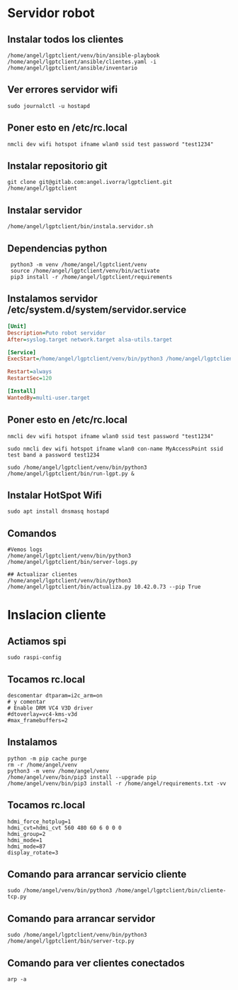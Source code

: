 # Servidor robot

## Instalar todos los clientes
```
/home/angel/lgptclient/venv/bin/ansible-playbook /home/angel/lgptclient/ansible/clientes.yaml -i /home/angel/lgptclient/ansible/inventario
```

## Ver errores servidor wifi
```
sudo journalctl -u hostapd
```

## Poner esto en /etc/rc.local
```
nmcli dev wifi hotspot ifname wlan0 ssid test password "test1234"
```

## Instalar repositorio git
```
git clone git@gitlab.com:angel.ivorra/lgptclient.git /home/angel/lgptclient
```

## Instalar servidor
```shell
/home/angel/lgptclient/bin/instala.servidor.sh
```

## Dependencias python
```shell
 python3 -m venv /home/angel/lgptclient/venv
 source /home/angel/lgptclient/venv/bin/activate
 pip3 install -r /home/angel/lgptclient/requirements
```

## Instalamos servidor /etc/system.d/system/servidor.service
```ini
[Unit]
Description=Puto robot servidor
After=syslog.target network.target alsa-utils.target

[Service]
ExecStart=/home/angel/lgptclient/venv/bin/python3 /home/angel/lgptclient/bin/server-tcp.py 

Restart=always
RestartSec=120

[Install]
WantedBy=multi-user.target
```

## Poner esto en /etc/rc.local
```
nmcli dev wifi hotspot ifname wlan0 ssid test password "test1234"

sudo nmcli dev wifi hotspot ifname wlan0 con-name MyAccessPoint ssid test band a password test1234

sudo /home/angel/lgptclient/venv/bin/python3 /home/angel/lgptclient/bin/run-lgpt.py &
```

## Instalar HotSpot Wifi

```
sudo apt install dnsmasq hostapd
```

## Comandos

```shell
#Vemos logs
/home/angel/lgptclient/venv/bin/python3 /home/angel/lgptclient/bin/server-logs.py

## Actualizar clientes
/home/angel/lgptclient/venv/bin/python3 /home/angel/lgptclient/bin/actualiza.py 10.42.0.73 --pip True

```



# Inslacion cliente

## Actiamos spi 
```
sudo raspi-config
```

## Tocamos rc.local
```
descomentar dtparam=i2c_arm=on
# y comentar
# Enable DRM VC4 V3D driver
#dtoverlay=vc4-kms-v3d
#max_framebuffers=2
```

## Instalamos 
```
python -m pip cache purge
rm -r /home/angel/venv
python3 -m venv /home/angel/venv
/home/angel/venv/bin/pip3 install --upgrade pip
/home/angel/venv/bin/pip3 install -r /home/angel/requirements.txt -vv
```

## Tocamos rc.local
```
hdmi_force_hotplug=1
hdmi_cvt=hdmi_cvt 560 480 60 6 0 0 0
hdmi_group=2
hdmi_mode=1
hdmi_mode=87
display_rotate=3
```



## Comando para arrancar servicio cliente
```
sudo /home/angel/venv/bin/python3 /home/angel/lgptclient/bin/cliente-tcp.py
```

## Comando para arrancar servidor
```
sudo /home/angel/lgptclient/venv/bin/python3 /home/angel/lgptclient/bin/server-tcp.py 
```

## Comando para ver clientes conectados
```
arp -a
```